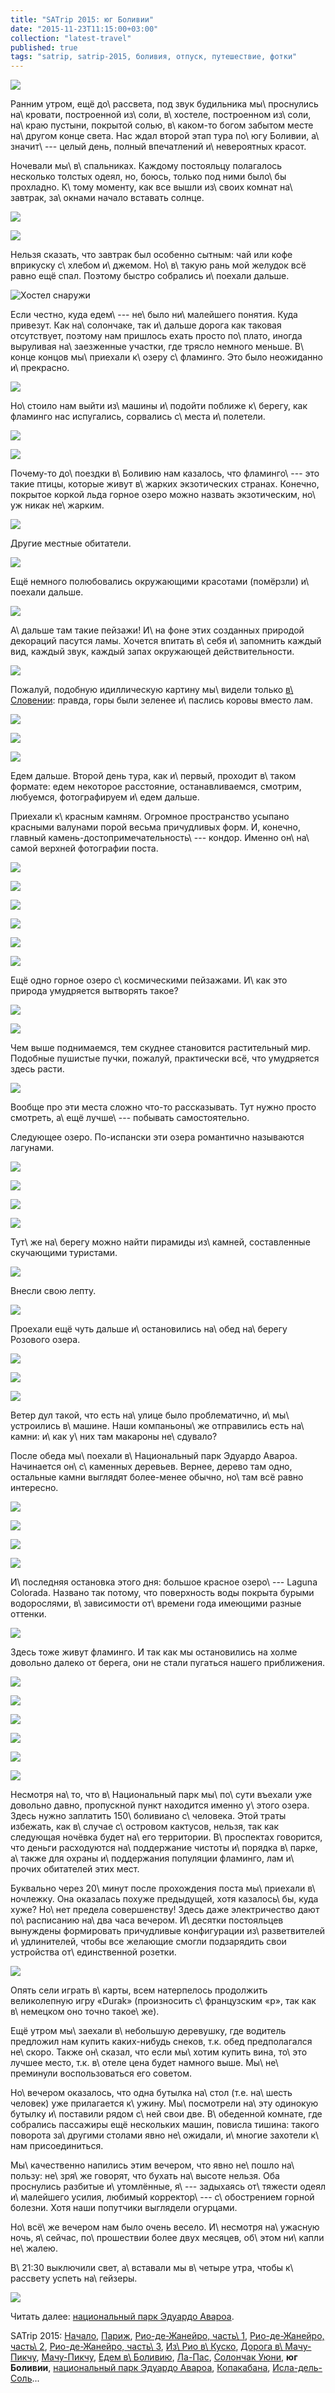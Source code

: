 ```yaml
---
title: "SATrip 2015: юг Боливии"
date: "2015-11-23T11:15:00+03:00"
collection: "latest-travel"
published: true
tags: "satrip, satrip-2015, боливия, отпуск, путешествие, фотки"
---
```


![](/images/travel/2015-09-satrip/uyuni-2-cover.jpg)

Ранним утром, ещё до\ рассвета, под звук будильника мы\ проснулись на\ кровати, построенной из\ соли, в\ хостеле,
построенном из\ соли, на\ краю пустыни, покрытой солью, в\ каком-то богом забытом месте на\ другом конце света. Нас
ждал второй этап тура по\ югу Боливии, а\ значит\ --- целый день, полный впечатлений и\ невероятных красот.

<!--more-->

Ночевали мы\ в\ спальниках. Каждому постояльцу полагалось несколько толстых одеял, но, боюсь, только под ними было\ бы
прохладно. К\ тому моменту, как все вышли из\ своих комнат на\ завтрак, за\ окнами начало вставать солнце.

![](/images/travel/2015-09-satrip/uyuni-2-sunrise-1.jpg)

![](/images/travel/2015-09-satrip/uyuni-2-sunrise-2.jpg)

Нельзя сказать, что завтрак был особенно сытным: чай или кофе вприкуску с\ хлебом и\ джемом. Но\ в\ такую рань мой
желудок всё равно ещё спал. Поэтому быстро собрались и\ поехали дальше.

![Хостел снаружи](/images/travel/2015-09-satrip/uyuni-2-hostel.jpg "Хостел снаружи")

Если честно, куда едем\ --- не\ было ни\ малейшего понятия. Куда привезут. Как на\ солончаке, так и\ дальше дорога как
таковая отсутствует, поэтому нам пришлось ехать просто по\ плато, иногда выруливая на\ заезженные участки, где трясло
немного меньше. В\ конце концов мы\ приехали к\ озеру с\ фламинго. Это было неожиданно и\ прекрасно.

![](/images/travel/2015-09-satrip/uyuni-2-flamingos-1.jpg)

Но\ стоило нам выйти из\ машины и\ подойти поближе к\ берегу, как фламинго нас испугались, сорвались с\ места
и\ полетели.

![](/images/travel/2015-09-satrip/uyuni-2-flamingos-2.jpg)

![](/images/travel/2015-09-satrip/uyuni-2-flamingos-3.jpg)

Почему-то до\ поездки в\ Боливию нам казалось, что фламинго\ --- это такие птицы, которые живут в\ жарких экзотических
странах. Конечно, покрытое коркой льда горное озеро можно назвать экзотическим, но\ уж никак не\ жарким.

![](/images/travel/2015-09-satrip/uyuni-2-flamingos-4.jpg)

Другие местные обитатели.

![](/images/travel/2015-09-satrip/uyuni-2-lagoa-birds.jpg)

Ещё немного полюбовались окружающими красотами (помёрзли) и\ поехали дальше.

![](/images/travel/2015-09-satrip/uyuni-2-feather.jpg)

А\ дальше там такие пейзажи! И\ на фоне этих созданных природой декораций пасутся ламы. Хочется впитать в\ себя
и\ запомнить каждый вид, каждый звук, каждый запах окружающей действительности.

![](/images/travel/2015-09-satrip/uyuni-2-idyll-landscape.jpg)

Пожалуй, подобную идиллическую картину мы\ видели только [в\ Словении][slovenia]: правда, горы были зеленее и\ паслись
коровы вместо лам.

![](/images/travel/2015-09-satrip/uyuni-2-llamas-1.jpg)

![](/images/travel/2015-09-satrip/uyuni-2-llamas-2.jpg)

![](/images/travel/2015-09-satrip/uyuni-2-llamas-3.jpg)

Едем дальше. Второй день тура, как и\ первый, проходит в\ таком формате: едем некоторое расстояние, останавливаемся,
смотрим, любуемся, фотографируем и\ едем дальше.

Приехали к\ красным камням. Огромное пространство усыпано красными валунами порой весьма причудливых форм. И, конечно,
главный камень-достопримечательность\ --- кондор. Именно он\ на\ самой верхней фотографии поста.

![](/images/travel/2015-09-satrip/uyuni-2-red-rocks-1.jpg)

![](/images/travel/2015-09-satrip/uyuni-2-red-rocks-2.jpg)

![](/images/travel/2015-09-satrip/uyuni-2-red-rocks-3.jpg)

![](/images/travel/2015-09-satrip/uyuni-2-red-rocks-4.jpg)

![](/images/travel/2015-09-satrip/uyuni-2-red-rocks-5.jpg)

![](/images/travel/2015-09-satrip/uyuni-2-red-rocks-6.jpg)

Ещё одно горное озеро с\ космическими пейзажами. И\ как это природа умудряется вытворять такое?

![](/images/travel/2015-09-satrip/uyuni-2-space-lake-1.jpg)

![](/images/travel/2015-09-satrip/uyuni-2-space-lake-2.jpg)

Чем выше поднимаемся, тем скуднее становится растительный мир. Подобные пушистые пучки, пожалуй, практически всё, что
умудряется здесь расти.

![](/images/travel/2015-09-satrip/uyuni-2-grass.jpg)

Вообще про эти места сложно что-то рассказывать. Тут нужно просто смотреть, а\ ещё лучше\ --- побывать самостоятельно.

Следующее озеро. По-испански эти озера романтично называются лагунами.

![](/images/travel/2015-09-satrip/uyuni-2-lake-3-1.jpg)

![](/images/travel/2015-09-satrip/uyuni-2-lake-3-2.jpg)

![](/images/travel/2015-09-satrip/uyuni-2-lake-3-3.jpg)

![](/images/travel/2015-09-satrip/uyuni-2-lake-3-4.jpg)

Тут\ же на\ берегу можно найти пирамиды из\ камней, составленные скучающими туристами.

![](/images/travel/2015-09-satrip/uyuni-2-stone-pyramids-1.jpg)

Внесли свою лепту.

![](/images/travel/2015-09-satrip/uyuni-2-stone-pyramids-2.jpg)

Проехали ещё чуть дальше и\ остановились на\ обед на\ берегу Розового озера.

![](/images/travel/2015-09-satrip/uyuni-2-rose-lake-1.jpg)

![](/images/travel/2015-09-satrip/uyuni-2-rose-lake-2.jpg)

![](/images/travel/2015-09-satrip/uyuni-2-rose-lake-pano.jpg)

Ветер дул такой, что есть на\ улице было проблематично, и\ мы\ устроились в\ машине. Наши компаньоны\ же отправились
есть на\ камни: и\ как у\ них там макароны не\ сдувало?

После обеда мы\ поехали в\ Национальный парк Эдуардо Авароа. Начинается он\ с\ каменных деревьев. Вернее, дерево там
одно, остальные камни выглядят более-менее обычно, но\ там всё равно интересно.

![](/images/travel/2015-09-satrip/uyuni-2-stone-tree-1.jpg)

![](/images/travel/2015-09-satrip/uyuni-2-stone-tree-2.jpg)

![](/images/travel/2015-09-satrip/uyuni-2-stone-tree-3.jpg)

![](/images/travel/2015-09-satrip/uyuni-2-stone-tree-4.jpg)

И\ последняя остановка этого дня: большое красное озеро\ --- Laguna Colorada. Названо так потому, что поверхность воды
покрыта бурыми водорослями, в\ зависимости от\ времени года имеющими разные оттенки.

![](/images/travel/2015-09-satrip/uyuni-2-purple-lake.jpg)

Здесь тоже живут фламинго. И так как мы остановились на холме довольно далеко от берега, они не стали пугаться нашего
приближения.

![](/images/travel/2015-09-satrip/uyuni-2-purple-lake-flamingos-1.jpg)

![](/images/travel/2015-09-satrip/uyuni-2-purple-lake-flamingos-2.jpg)

![](/images/travel/2015-09-satrip/uyuni-2-purple-lake-flamingos-3.jpg)

![](/images/travel/2015-09-satrip/uyuni-2-purple-lake-flamingos-4.jpg)

![](/images/travel/2015-09-satrip/uyuni-2-purple-lake-house.jpg)

![](/images/travel/2015-09-satrip/uyuni-2-purple-lake-pano.jpg)

Несмотря на\ то, что в\ Национальный парк мы\ по\ сути въехали уже довольно давно, пропускной пункт находится именно
у\ этого озера. Здесь нужно заплатить 150\ боливиано с\ человека. Этой траты избежать, как в\ случае с\ островом
кактусов, нельзя, так как следующая ночёвка будет на\ его территории. В\ проспектах говорится, что деньги расходуются
на\ поддержание чистоты и\ порядка в\ парке, а\ также для охраны и\ поддержания популяции фламинго, лам и\ прочих
обитателей этих мест.

Буквально через 20\ минут после прохождения поста мы\ приехали в\ ночлежку. Она оказалась похуже предыдущей, хотя
казалось\ бы, куда хуже? Но\ нет предела совершенству! Здесь даже электричество дают по\ расписанию на\ два часа
вечером. И\ десятки постояльцев вынуждены формировать причудливые конфигурации из\ разветвителей и\ удлинителей, чтобы
все желающие смогли подзарядить свои устройства от\ единственной розетки.

![](/images/travel/2015-09-satrip/uyuni-2-charging.jpg)

Опять сели играть в\ карты, всем натерпелось продолжить великолепную игру «Durak» (произносить с\ французским «р», так
как в\ немецком оно точно такое\ же).

Ещё утром мы\ заехали в\ небольшую деревушку, где водитель предложил нам купить каких-нибудь снеков, т.к. обед
предполагался не\ скоро. Также он\ сказал, что если мы\ хотим купить вина, то\ это лучшее место, т.к. в\ отеле цена
будет намного выше. Мы\ не\ преминули воспользоваться его советом.

Но\ вечером оказалось, что одна бутылка на\ стол (т.е. на\ шесть человек) уже прилагается к\ ужину. Мы\ посмотрели
на\ эту одинокую бутылку и\ поставили рядом с\ ней свои две. В\ обеденной комнате, где собрались пассажиры ещё
нескольких машин, повисла тишина: такого поворота за\ другими столами явно не\ ожидали, и\ многие захотели к\ нам
присоединиться.

Мы\ качественно напились этим вечером, что явно не\ пошло на\ пользу: не\ зря\ же говорят, что бухать на\ высоте нельзя.
Оба проснулись разбитые и\ утомлённые, я\ --- задыхаясь от\ тяжести одеял и\ малейшего усилия, любимый корректор\ ---
с\ обострением горной болезни. Хотя наши попутчики выглядели огурцами.

Но\ всё\ же вечером нам было очень весело. И\ несмотря на\ ужасную ночь, я\ сейчас, по\ прошествии более двух месяцев,
об\ этом ни\ капли не\ жалею.

В\ 21:30 выключили свет, а\ вставали мы в\ четыре утра, чтобы к\ рассвету успеть на\ гейзеры.

![](/images/travel/2015-09-satrip/uyuni-2-last.jpg)

Читать далее: [национальный парк Эдуардо Авароа](/post/satrip-2015-bolivia-national-park/).

SATrip 2015:
[Начало](/post/satrip-2015-paris/),
[Париж](/post/satrip-2015-paris/),
[Рио-де-Жанейро, часть\ 1](/post/satrip-2015-rio-1/),
[Рио-де-Жанейро, часть\ 2](/post/satrip-2015-rio-2/),
[Рио-де-Жанейро, часть\ 3](/post/satrip-2015-rio-3/),
[Из\ Рио в\ Куско](/post/satrip-2015-rio-to-cusco/),
[Дорога в\ Мачу-Пикчу](/post/satrip-2015-road-to-machu-picchu/),
[Мачу-Пикчу](/post/satrip-2015-machu-picchu/),
[Едем в\ Боливию](/post/satrip-2015-to-bolivia/),
[Ла-Пас](/post/satrip-2015-la-paz/),
[Солончак Уюни](/post/satrip-2015-uyuni-salt-flats/),
**юг Боливии**,
[национальный парк Эдуардо Авароа](/post/satrip-2015-bolivia-national-park/),
[Копакабана](/post/satrip-2015-copacabana/),
[Исла-дель-Соль](/post/satrip-2015-isla-del-sol/)...

[slovenia]: /post/eurotrip-2014-bled-bohinj/

